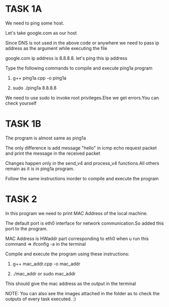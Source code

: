 
# **TASK 1A**

We need to ping some host.

Let's take google.com as our host

Since DNS is not used in the above code or anywhere we need to pass ip address as the argument while executing the file

google.com ip address is 8.8.8.8. let's ping this ip address

Type the following commands to compile and execute ping1a program

1) g++ ping1a.cpp -o ping1a

2) sudo ./ping1a 8.8.8.8

We need to use sudo to invoke root privileges.Else we get errors.You can check yourself


# **TASK 1B**

The program is almost same as ping1a

The only difference is add message "hello" in icmp echo request packet and print the message in the received packet

Changes happen only in the send_v4 and process_v4 functions.All others remain as it is in ping1a program.

Follow the same instructions inorder to compile and execute the program


# **TASK 2**

In this program we need to print MAC Address of the local machine.

The default port is eth0 interface for network communication.So added this port to the program.

MAC Address is HWaddr part corresponding to eth0 when u run this command => ifconfig -a in the terminal

Compile and execute the program using these instructions:

1) g++ mac_addr.cpp -o mac_addr

2) ./mac_addr or sudo mac_addr

This should give the mac address as the output in the terminal

NOTE: You can also see the images attached in the folder as to check the outputs of every task executed. :)



